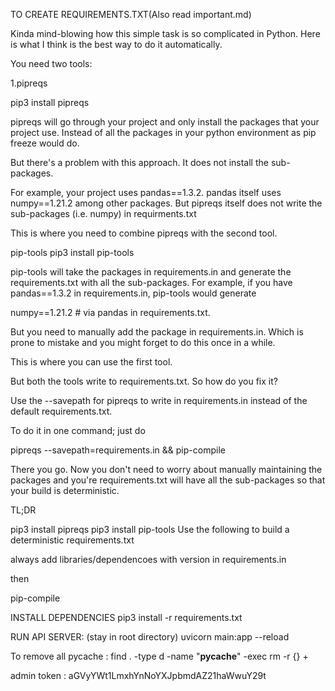 TO CREATE REQUIREMENTS.TXT(Also read important.md)

Kinda mind-blowing how this simple task is so complicated in Python. Here is what I think is the best way to do it automatically.

You need two tools:

1.pipreqs

pip3 install pipreqs

pipreqs will go through your project and only install the packages that your project use. Instead of all the packages in your python environment as pip freeze would do.

But there's a problem with this approach. It does not install the sub-packages.

For example, your project uses pandas==1.3.2. pandas itself uses numpy==1.21.2 among other packages. But pipreqs itself does not write the sub-packages (i.e. numpy) in requirments.txt

This is where you need to combine pipreqs with the second tool.

pip-tools
pip3 install pip-tools

pip-tools will take the packages in requirements.in and generate the requirements.txt with all the sub-packages. For example, if you have pandas==1.3.2 in requirements.in, pip-tools would generate

numpy==1.21.2 # via pandas in requirements.txt.

But you need to manually add the package in requirements.in. Which is prone to mistake and you might forget to do this once in a while.

This is where you can use the first tool.

But both the tools write to requirements.txt. So how do you fix it?

Use the --savepath for pipreqs to write in requirements.in instead of the default requirements.txt.

To do it in one command; just do

 pipreqs --savepath=requirements.in && pip-compile

There you go. Now you don't need to worry about manually maintaining the packages and you're requirements.txt will have all the sub-packages so that your build is deterministic.

TL;DR

pip3 install pipreqs
pip3 install pip-tools
Use the following to build a deterministic requirements.txt

always add libraries/dependencoes with version in requirements.in

then

pip-compile 


 INSTALL DEPENDENCIES
 pip3 install -r requirements.txt


 RUN API SERVER: (stay in root directory)
 uvicorn main:app --reload

To remove all pycache : 
find . -type d -name  "__pycache__" -exec rm -r {} +


admin token : aGVyYWt1LmxhYnNoYXJpbmdAZ21haWwuY29t